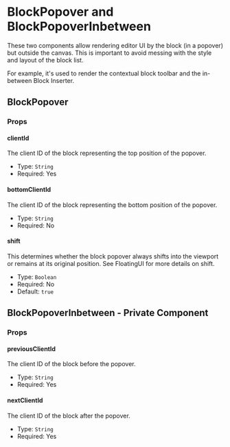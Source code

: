 # BlockPopover and BlockPopoverInbetween

These two components allow rendering editor UI by the block (in a popover) but outside the canvas. This is important to avoid messing with the style and layout of the block list.

For example, it's used to render the contextual block toolbar and the in-between Block Inserter.

## BlockPopover

### Props

#### clientId

The client ID of the block representing the top position of the popover.

-   Type: `String`
-   Required: Yes

#### bottomClientId

The client ID of the block representing the bottom position of the popover.

-   Type: `String`
-   Required: No

#### shift

This determines whether the block popover always shifts into the viewport or remains at its original position. See FloatingUI for more details on shift.

-	Type: `Boolean`
-	Required: No
-	Default: `true`

## BlockPopoverInbetween - Private Component

### Props

#### previousClientId

The client ID of the block before the popover.

-   Type: `String`
-   Required: Yes

#### nextClientId

The client ID of the block after the popover.

-   Type: `String`
-   Required: Yes
